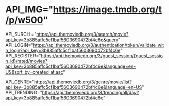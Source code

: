 # API_IMG="https://image.tmdb.org/t/p/w500"

API_SURCH ="https://api.themoviedb.org/3/search/movie?api_key=3b885affc5cf1baf5603690472bf4c6e&query" API_LOGIN="https://api.themoviedb.org/3/authentication/token/validate_with_login?api_key=3b885affc5cf1baf5603690472bf4c6e" API_REGISTER="https://api.themoviedb.org/3/guest_session/{guest_session_id}/rated/movies?api_key=3b885affc5cf1baf5603690472bf4c6e&language=en-US&sort_by=created_at.asc"

API_GENRE="https://api.themoviedb.org/3/genre/movie/list?api_key=3b885affc5cf1baf5603690472bf4c6e&language=en-US" API_TRENDING="https://api.themoviedb.org/3/trending/all/day?api_key=3b885affc5cf1baf5603690472bf4c6e"

